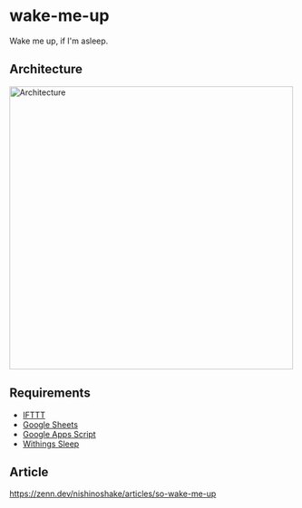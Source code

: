 # wake-me-up
Wake me up, if I'm asleep.

## Architecture
<img src="https://user-images.githubusercontent.com/8698355/106639515-60649080-65c8-11eb-9d9d-b5ee864b9673.png" width="500" alt="Architecture">

## Requirements
* [IFTTT](https://ifttt.com)
* [Google Sheets](https://www.google.com/sheets/about/)
* [Google Apps Script](https://developers.google.com/apps-script)
* [Withings Sleep](https://www.withings.com/us/en/sleep)

## Article
https://zenn.dev/nishinoshake/articles/so-wake-me-up
